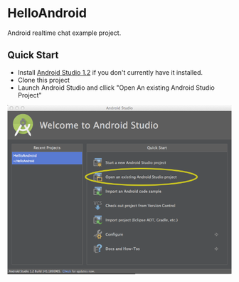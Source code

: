 # HelloAndroid
Android realtime chat example project.




## Quick Start

* Install [Android Studio 1.2](http://developer.android.com/tools/studio/index.html) if you don't currently have it installed.  
* Clone this project
* Launch Android Studio and cllick "Open An existing Android Studio Project"

![image](doc/android-studio-open.png)

   
